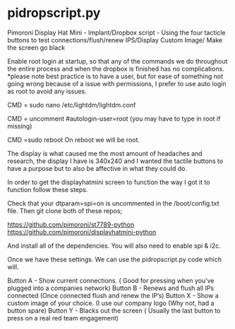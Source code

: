 # pidropscript.py
Pimoroni Display Hat Mini - Implant/Dropbox script - Using the four tacticle buttons to test connections/flush/renew IPS/Display Custom Image/ Make the screen go black 

Enable root login at startup, so that any of the commands we do throughout the entire process and when the dropbox is finished has no complications. 
*please note best practice is to have a user, but for ease of something not going wrong because of a issue with permissions, I prefer to use auto login as root to avoid any issues. 

CMD = sudo nano /etc/lightdm/lightdm.conf

CMD = uncomment  #autologin-user=root (you may have to type in root if missing)

CMD =sudo reboot
On reboot we will be root. 

The display is what caused me the most amount of headaches and research, the display I have is 340x240 and I wanted the tactile buttons to have a purpose but to also be affective in what they could do. 

In order to get the displayhatmini screen to function the way I got it to function follow these steps. 

Check that your dtparam=spi=on is uncommented in the /boot/config.txt file.  Then git clone both of these repos; 

https://github.com/pimoroni/st7789-python
https://github.com/pimoroni/displayhatmini-python

And install all of the dependencies. 
You will also need to enable spi & i2c. 
 
Once we have these settings. We can use the pidropscript.py code which will. 

Button A - Show current connections. ( Good for pressing when you’ve plugged into a companies network)
Button B - Renews and flush all IPs connected (Once connected flush and renew the IP’s)
Button X - Show a custom image of your choice. (I use our company logo (Why not, had a button spare)
Button Y - Blacks out the screen ( Usually the last button to press on a real red team engagement) 
